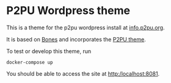 # P2PU Wordpress theme

This is a theme for the p2pu wordpress install at [info.p2pu.org](https://info.p2pu.org). 

It is based on [Bones](https://themble.com/bones/) and incorporates the [P2PU theme](https://github.com/p2pu/p2pu-theme).

To test or develop this theme, run

```
docker-compose up
```

You should be able to access the site at [http:/localhost:8081](http:/localhost:8081).
